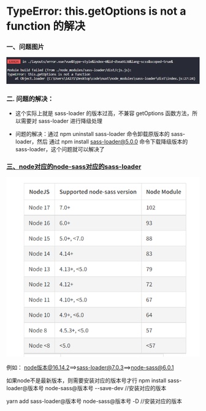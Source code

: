 # TypeError: this.getOptions is not a function 的解决
### 一、问题图片
![img](../image/2.png)



### 二. 问题的解决：
+ 这个实际上就是 sass-loader 的版本过高，不兼容 getOptions 函数方法，所以需要对 sass-loader 进行降级处理

+ 问题的解决：通过 npm uninstall sass-loader 命令卸载原版本的 sass-loader，然后 通过 npm install sass-loader@5.0.0 命令下载降级版本的 sass-loader，这个问题就可以解决了

### [三、node对应的node-sass对应的sass-loader](https://www.npmjs.com/package/node-sass)
![img](../image/3.png)

例如：
node版本@16.14.2==>sass-loader@7.0.3==>node-sass@6.0.1

如果node不是最新版本，则需要安装对应的版本号才行
npm install sass-loader@版本号 node-sass@版本号 --save-dev //安装对应的版本

yarn add sass-loader@版本号 node-sass@版本号 -D //安装对应的版本